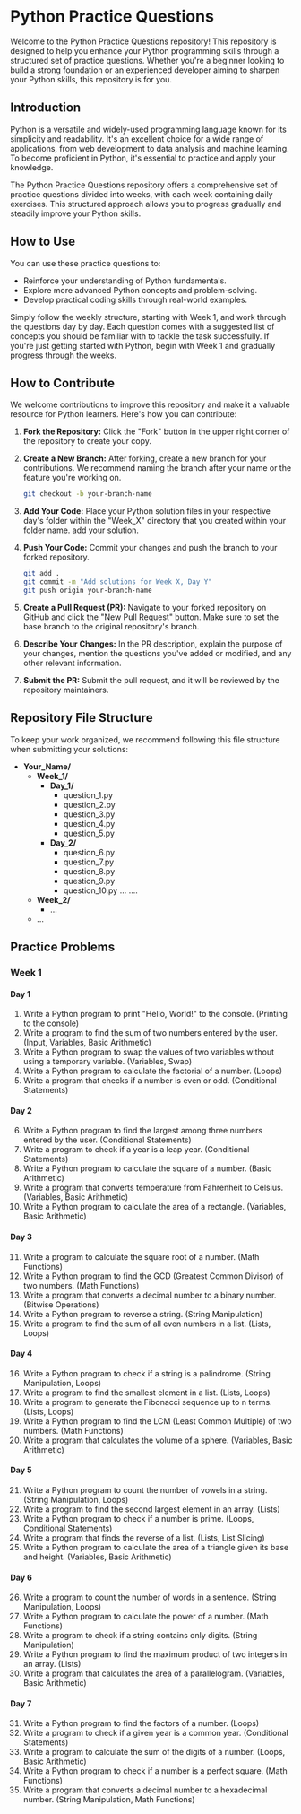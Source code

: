# Python Practice Questions

Welcome to the Python Practice Questions repository! This repository is designed to help you enhance your Python programming skills through a structured set of practice questions. Whether you're a beginner looking to build a strong foundation or an experienced developer aiming to sharpen your Python skills, this repository is for you.

## Introduction

Python is a versatile and widely-used programming language known for its simplicity and readability. It's an excellent choice for a wide range of applications, from web development to data analysis and machine learning. To become proficient in Python, it's essential to practice and apply your knowledge.

The Python Practice Questions repository offers a comprehensive set of practice questions divided into weeks, with each week containing daily exercises. This structured approach allows you to progress gradually and steadily improve your Python skills.

## How to Use

You can use these practice questions to:

- Reinforce your understanding of Python fundamentals.
- Explore more advanced Python concepts and problem-solving.
- Develop practical coding skills through real-world examples.

Simply follow the weekly structure, starting with Week 1, and work through the questions day by day. Each question comes with a suggested list of concepts you should be familiar with to tackle the task successfully. If you're just getting started with Python, begin with Week 1 and gradually progress through the weeks.
## How to Contribute

We welcome contributions to improve this repository and make it a valuable resource for Python learners. Here's how you can contribute:

1. **Fork the Repository:** Click the "Fork" button in the upper right corner of the repository to create your copy.

2. **Create a New Branch:** After forking, create a new branch for your contributions. We recommend naming the branch after your name or the feature you're working on.

   ```bash
   git checkout -b your-branch-name
3. **Add Your Code:** Place your Python solution files in your respective day's folder within the "Week_X" directory that you created within your folder name. add your solution.

4. **Push Your Code:** Commit your changes and push the branch to your forked repository.
   ```bash
   git add .
   git commit -m "Add solutions for Week X, Day Y"
   git push origin your-branch-name
5. **Create a Pull Request (PR):** Navigate to your forked repository on GitHub and click the "New Pull Request" button. Make sure to set the base branch to the original repository's branch.

6. **Describe Your Changes:** In the PR description, explain the purpose of your changes, mention the questions you've added or modified, and any other relevant information.

7. **Submit the PR:** Submit the pull request, and it will be reviewed by the repository maintainers.

## Repository File Structure

To keep your work organized, we recommend following this file structure when submitting your solutions:


- **Your_Name/**
  - **Week_1/**
    - **Day_1/**
      - question_1.py
      - question_2.py
      - question_3.py
      - question_4.py
      - question_5.py
    - **Day_2/**
      - question_6.py
      - question_7.py
      - question_8.py
      - question_9.py
      - question_10.py
      ...
        ....
  - **Week_2/**
    - ...
  - ...


## Practice Problems

### Week 1

#### Day 1
1. Write a Python program to print "Hello, World!" to the console. (Printing to the console)
2. Write a program to find the sum of two numbers entered by the user. (Input, Variables, Basic Arithmetic)
3. Write a Python program to swap the values of two variables without using a temporary variable. (Variables, Swap)
4. Write a Python program to calculate the factorial of a number. (Loops)
5. Write a program that checks if a number is even or odd. (Conditional Statements)

#### Day 2
6. Write a Python program to find the largest among three numbers entered by the user. (Conditional Statements)
7. Write a program to check if a year is a leap year. (Conditional Statements)
8. Write a Python program to calculate the square of a number. (Basic Arithmetic)
9. Write a program that converts temperature from Fahrenheit to Celsius. (Variables, Basic Arithmetic)
10. Write a Python program to calculate the area of a rectangle. (Variables, Basic Arithmetic)

#### Day 3
11. Write a program to calculate the square root of a number. (Math Functions)
12. Write a Python program to find the GCD (Greatest Common Divisor) of two numbers. (Math Functions)
13. Write a program that converts a decimal number to a binary number. (Bitwise Operations)
14. Write a Python program to reverse a string. (String Manipulation)
15. Write a program to find the sum of all even numbers in a list. (Lists, Loops)

#### Day 4
16. Write a Python program to check if a string is a palindrome. (String Manipulation, Loops)
17. Write a program to find the smallest element in a list. (Lists, Loops)
18. Write a program to generate the Fibonacci sequence up to n terms. (Lists, Loops)
19. Write a Python program to find the LCM (Least Common Multiple) of two numbers. (Math Functions)
20. Write a program that calculates the volume of a sphere. (Variables, Basic Arithmetic)

#### Day 5
21. Write a Python program to count the number of vowels in a string. (String Manipulation, Loops)
22. Write a program to find the second largest element in an array. (Lists)
23. Write a Python program to check if a number is prime. (Loops, Conditional Statements)
24. Write a program that finds the reverse of a list. (Lists, List Slicing)
25. Write a Python program to calculate the area of a triangle given its base and height. (Variables, Basic Arithmetic)

#### Day 6
26. Write a program to count the number of words in a sentence. (String Manipulation, Loops)
27. Write a Python program to calculate the power of a number. (Math Functions)
28. Write a program to check if a string contains only digits. (String Manipulation)
29. Write a Python program to find the maximum product of two integers in an array. (Lists)
30. Write a program that calculates the area of a parallelogram. (Variables, Basic Arithmetic)

#### Day 7
31. Write a Python program to find the factors of a number. (Loops)
32. Write a program to check if a given year is a common year. (Conditional Statements)
33. Write a program to calculate the sum of the digits of a number. (Loops, Basic Arithmetic)
34. Write a Python program to check if a number is a perfect square. (Math Functions)
35. Write a program that converts a decimal number to a hexadecimal number. (String Manipulation, Math Functions)
